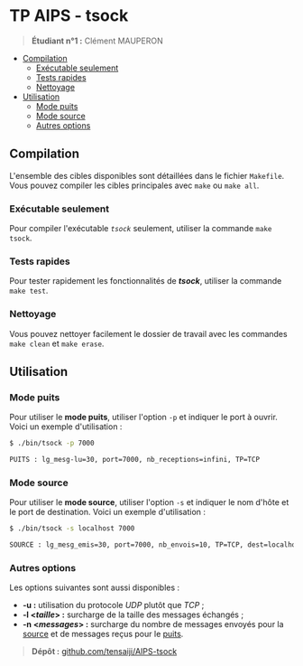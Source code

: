 # TP AIPS - __tsock__

> __Étudiant n°1 :__ Clément MAUPERON

- [Compilation](#compilation)
  - [Exécutable seulement](#exécutable-seulement)
  - [Tests rapides](#tests-rapides)
  - [Nettoyage](#nettoyage)
- [Utilisation](#utilisation)
  - [Mode puits](#mode-puits)
  - [Mode source](#mode-source)
  - [Autres options](#autres-options)

## Compilation

L'ensemble des cibles disponibles sont détaillées dans le fichier `Makefile`. Vous pouvez compiler les cibles principales avec `make` ou `make all`.

### Exécutable seulement

Pour compiler l'exécutable _`tsock`_ seulement, utiliser la commande `make tsock`.

### Tests rapides

Pour tester rapidement les fonctionnalités de ___tsock___, utiliser la commande `make test`.

### Nettoyage

Vous pouvez nettoyer facilement le dossier de travail avec les commandes `make clean` et `make erase`.

## Utilisation

### Mode puits

Pour utiliser le __mode puits__, utiliser l'option `-p` et indiquer le port à ouvrir. Voici un exemple d'utilisation :

```bash
$ ./bin/tsock -p 7000

PUITS : lg_mesg-lu=30, port=7000, nb_receptions=infini, TP=TCP
```

### Mode source

Pour utiliser le __mode source__, utiliser l'option `-s` et indiquer le nom d'hôte et le port de destination. Voici un exemple d'utilisation :

```bash
$ ./bin/tsock -s localhost 7000

SOURCE : lg_mesg_emis=30, port=7000, nb_envois=10, TP=TCP, dest=localhost
```

### Autres options

Les options suivantes sont aussi disponibles :

- __-u :__ utilisation du protocole _UDP_ plutôt que _TCP_ ;
- __-l \<_taille_\> :__ surcharge de la taille des messages échangés ;
- __-n \<_messages_\> :__ surcharge du nombre de messages envoyés pour la [source](#mode-source) et de messages reçus pour le [puits](#mode-puits).

> __Dépôt :__ [github.com/tensaiji/AIPS-tsock](https://github.com/tensaiji/AIPS-tsock/)